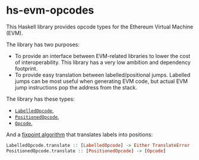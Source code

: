 # hs-evm-opcodes

This Haskell library provides opcode types for the Ethereum Virtual Machine (EVM).

The library has two purposes:

 - To provide an interface between EVM-related libraries to lower the cost of
   interoperability. This library has a very low ambition and dependency footprint.
 - To provide easy translation between labelled/positional jumps. Labelled jumps
   can be most useful when generating EVM code, but actual EVM jump instructions
   pop the address from the stack.

The library has these types:

 - [`LabelledOpcode`](https://github.com/sshine/hs-evm-opcodes/blob/master/src/Network/Ethereum/Evm/LabelledOpcode.hs),
 - [`PositionedOpcode`](https://github.com/sshine/hs-evm-opcodes/blob/master/src/Network/Ethereum/Evm/PositionedOpcode.hs),
 - [`Opcode`](https://github.com/sshine/hs-evm-opcodes/blob/master/src/Network/Ethereum/Evm/Opcode.hs),

And a [fixpoint algorithm][fixpoint] that translates labels into positions:

[fixpoint]: https://github.com/sshine/hs-evm-opcodes/blob/master/src/Network/Ethereum/Evm/LabelledOpcode.hs#L49

```haskell
LabelledOpcode.translate :: [LabelledOpcode] -> Either TranslateError [PositionedOpcode]
PositionedOpcode.translate :: [PositionedOpcode] -> [Opcode]
```
